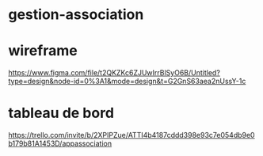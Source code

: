 # gestion-association

# wireframe
https://www.figma.com/file/t2QKZKc6ZJUwIrrBlSyO6B/Untitled?type=design&node-id=0%3A1&mode=design&t=G2GnS63aea2nUssY-1c

# tableau de bord
https://trello.com/invite/b/2XPIPZue/ATTI4b4187cddd398e93c7e054db9e0b179b81A1453D/appassociation
